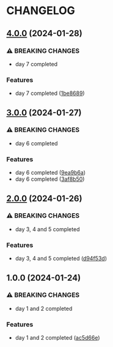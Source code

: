 # CHANGELOG

## [4.0.0](https://github.com/sergiorgiraldo/AdventOfCode2016/compare/v3.0.0...v4.0.0) (2024-01-28)


### ⚠ BREAKING CHANGES

* day 7 completed

### Features

* day 7 completed ([1be8689](https://github.com/sergiorgiraldo/AdventOfCode2016/commit/1be868952a4ac485c4b2bf4a7988958b66f77bd7))

## [3.0.0](https://github.com/sergiorgiraldo/AdventOfCode2016/compare/v2.0.0...v3.0.0) (2024-01-27)


### ⚠ BREAKING CHANGES

* day 6 completed

### Features

* day 6 completed ([9ea9b6a](https://github.com/sergiorgiraldo/AdventOfCode2016/commit/9ea9b6a26742c0f61486ce5c6ed41bb3fba69a3c))
* day 6 completed ([3af8b50](https://github.com/sergiorgiraldo/AdventOfCode2016/commit/3af8b50871b65341db5529b0b3dadb01a83f3574))

## [2.0.0](https://github.com/sergiorgiraldo/AdventOfCode2016/compare/v1.0.0...v2.0.0) (2024-01-26)


### ⚠ BREAKING CHANGES

* day 3, 4 and 5 completed

### Features

* day 3, 4 and 5 completed ([d94f53d](https://github.com/sergiorgiraldo/AdventOfCode2016/commit/d94f53d931cc68214ea88c1476af223fa202cf7d))

## 1.0.0 (2024-01-24)


### ⚠ BREAKING CHANGES

* day 1 and 2 completed

### Features

* day 1 and 2 completed ([ac5d66e](https://github.com/sergiorgiraldo/AdventOfCode2016/commit/ac5d66e40321791b7a710bd247d1abf33048beda))
